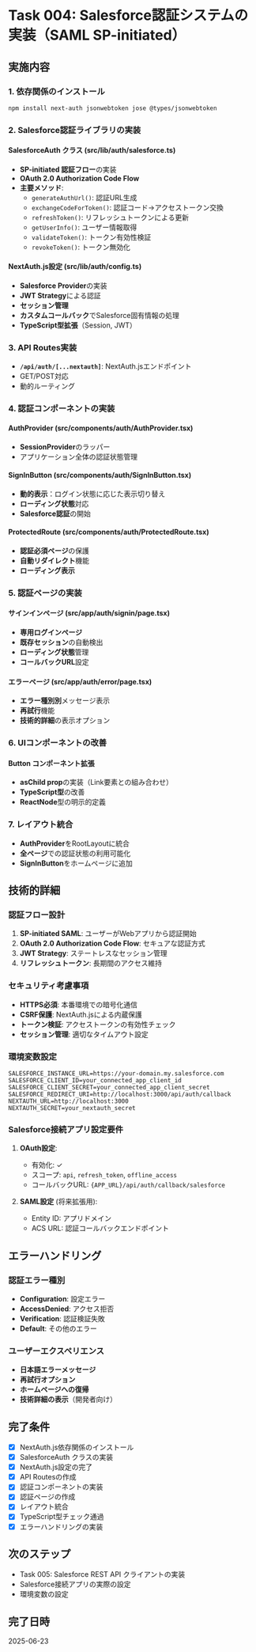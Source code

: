 # Task 004: Salesforce認証システムの実装（SAML SP-initiated）

## 実施内容

### 1. 依存関係のインストール
```bash
npm install next-auth jsonwebtoken jose @types/jsonwebtoken
```

### 2. Salesforce認証ライブラリの実装

#### SalesforceAuth クラス (src/lib/auth/salesforce.ts)
- **SP-initiated 認証フロー**の実装
- **OAuth 2.0 Authorization Code Flow**
- **主要メソッド**:
  - `generateAuthUrl()`: 認証URL生成
  - `exchangeCodeForToken()`: 認証コード→アクセストークン交換
  - `refreshToken()`: リフレッシュトークンによる更新
  - `getUserInfo()`: ユーザー情報取得
  - `validateToken()`: トークン有効性検証
  - `revokeToken()`: トークン無効化

#### NextAuth.js設定 (src/lib/auth/config.ts)
- **Salesforce Provider**の実装
- **JWT Strategy**による認証
- **セッション管理**
- **カスタムコールバック**でSalesforce固有情報の処理
- **TypeScript型拡張**（Session, JWT）

### 3. API Routes実装
- **`/api/auth/[...nextauth]`**: NextAuth.jsエンドポイント
- GET/POST対応
- 動的ルーティング

### 4. 認証コンポーネントの実装

#### AuthProvider (src/components/auth/AuthProvider.tsx)
- **SessionProvider**のラッパー
- アプリケーション全体の認証状態管理

#### SignInButton (src/components/auth/SignInButton.tsx)
- **動的表示**：ログイン状態に応じた表示切り替え
- **ローディング状態**対応
- **Salesforce認証**の開始

#### ProtectedRoute (src/components/auth/ProtectedRoute.tsx)
- **認証必須ページ**の保護
- **自動リダイレクト**機能
- **ローディング表示**

### 5. 認証ページの実装

#### サインインページ (src/app/auth/signin/page.tsx)
- **専用ログインページ**
- **既存セッション**の自動検出
- **ローディング状態**管理
- **コールバックURL**設定

#### エラーページ (src/app/auth/error/page.tsx)
- **エラー種別別**メッセージ表示
- **再試行**機能
- **技術的詳細**の表示オプション

### 6. UIコンポーネントの改善

#### Button コンポーネント拡張
- **asChild prop**の実装（Link要素との組み合わせ）
- **TypeScript型**の改善
- **ReactNode**型の明示的定義

### 7. レイアウト統合
- **AuthProvider**をRootLayoutに統合
- **全ページ**での認証状態の利用可能化
- **SignInButton**をホームページに追加

## 技術的詳細

### 認証フロー設計
1. **SP-initiated SAML**: ユーザーがWebアプリから認証開始
2. **OAuth 2.0 Authorization Code Flow**: セキュアな認証方式
3. **JWT Strategy**: ステートレスなセッション管理
4. **リフレッシュトークン**: 長期間のアクセス維持

### セキュリティ考慮事項
- **HTTPS必須**: 本番環境での暗号化通信
- **CSRF保護**: NextAuth.jsによる内蔵保護
- **トークン検証**: アクセストークンの有効性チェック
- **セッション管理**: 適切なタイムアウト設定

### 環境変数設定
```env
SALESFORCE_INSTANCE_URL=https://your-domain.my.salesforce.com
SALESFORCE_CLIENT_ID=your_connected_app_client_id
SALESFORCE_CLIENT_SECRET=your_connected_app_client_secret
SALESFORCE_REDIRECT_URI=http://localhost:3000/api/auth/callback
NEXTAUTH_URL=http://localhost:3000
NEXTAUTH_SECRET=your_nextauth_secret
```

### Salesforce接続アプリ設定要件
1. **OAuth設定**:
   - 有効化: ✓
   - スコープ: `api`, `refresh_token`, `offline_access`
   - コールバックURL: `{APP_URL}/api/auth/callback/salesforce`

2. **SAML設定** (将来拡張用):
   - Entity ID: アプリドメイン
   - ACS URL: 認証コールバックエンドポイント

## エラーハンドリング

### 認証エラー種別
- **Configuration**: 設定エラー
- **AccessDenied**: アクセス拒否
- **Verification**: 認証検証失敗
- **Default**: その他のエラー

### ユーザーエクスペリエンス
- **日本語エラーメッセージ**
- **再試行オプション**
- **ホームページへの復帰**
- **技術詳細の表示**（開発者向け）

## 完了条件
- [x] NextAuth.js依存関係のインストール
- [x] SalesforceAuth クラスの実装
- [x] NextAuth.js設定の完了
- [x] API Routesの作成
- [x] 認証コンポーネントの実装
- [x] 認証ページの作成
- [x] レイアウト統合
- [x] TypeScript型チェック通過
- [x] エラーハンドリングの実装

## 次のステップ
- Task 005: Salesforce REST API クライアントの実装
- Salesforce接続アプリの実際の設定
- 環境変数の設定

## 完了日時
2025-06-23